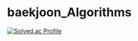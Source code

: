 # baekjoon_Algorithms

[![Solved.ac Profile](http://mazassumnida.wtf/api/v2/generate_badge?boj=lmw7414)](https://solved.ac/lmw7414/)

